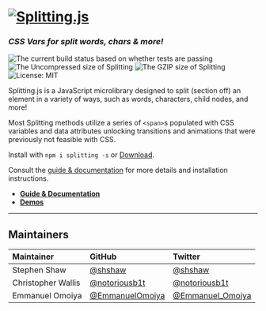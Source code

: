 # [<img src="https://splitting.js.org/splitting.gif" alt="Splitting.js" style="max-width: 100%; height:auto" />](https://splitting.js.org)

### _CSS Vars for split words, chars & more!_

![The current build status based on whether tests are passing](https://api.travis-ci.org/shshaw/Splitting.svg?branch=1.0.0)
![The Uncompressed size of Splitting](https://img.shields.io/bundlephobia/min/splitting.svg?label=Minified%20Size)
![The GZIP size of Splitting](https://img.shields.io/bundlephobia/minzip/splitting.svg?label=GZIP%20Size)
![License: MIT](https://img.shields.io/npm/l/splitting.svg?label=License)

Splitting.js is a JavaScript microlibrary designed to split (section off) an element in a variety of ways, such as words, characters, child nodes, and more!

Most Splitting methods utilize a series of `<span>`s populated with CSS variables and data attributes unlocking transitions and animations that were previously not feasible with CSS.

Install with `npm i splitting -s` or [Download](https://github.com/shshaw/Splitting/archive/master.zip).

Consult the [guide & documentation](https://splitting.js.org/guide.html) for more details and installation instructions.

- [**Guide & Documentation**](https://splitting.js.org/guide.html)
- [**Demos**](https://codepen.io/collection/43588e4b7beaaf25ede7e38e61441e54/)

---

## Maintainers

| Maintainer | GitHub | Twitter |
| :- | :- | :- |
| Stephen Shaw | [@shshaw](https://github.com/shshaw) | [@shshaw](https://twitter.com/shshaw) |
| Christopher Wallis | [@notoriousb1t](https://github.com/notoriousb1t) | [@notoriousb1t](https://twitter.com/notoriousb1t) |
| Emmanuel Omoiya | [@EmmanuelOmoiya](https://github.com/EmmanuelOmoiya) | [@Emmanuel_Omoiya](https://twitter.com/Emmanuel_Omoiya) |
